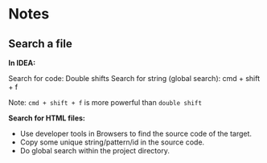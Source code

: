 # Notes

## Search a file

**In IDEA:**

Search for code: Double shifts
Search for string (global search): cmd + shift + f

Note: ```cmd + shift + f``` is more powerful than ```double shift``` 

**Search for HTML files:**

- Use developer tools in Browsers to find the source code of the target.
- Copy some unique string/pattern/id in the source code.
- Do global search within the project directory.


